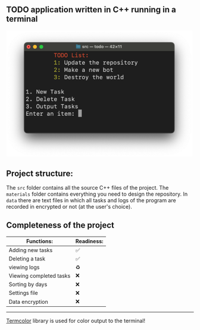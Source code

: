 ## TODO application written in C++ running in a terminal


<img src="materials/img/img1.png" width="500">


## Project structure:

The ``src`` folder contains all the source C++ files of the project. The ``materials`` folder contains everything you need to design the repository. In ``data`` there are text files in which all tasks and logs of the program are recorded in encrypted or not (at the user's choice).


## Completeness of the project

| Functions:              | Readiness: |
|-------------------------|------------|
| Adding new tasks        | ✅          |
| Deleting a task         | ✅          |
| viewing logs            | ♻          |
| Viewing completed tasks | ❌          |
| Sorting by days         | ❌          |
| Settings file           | ❌          |
| Data encryption         | ❌          |

---

[Termcolor](https://github.com/ikalnytskyi/termcolor) library is used for color output to the terminal!
